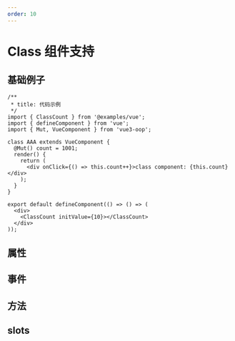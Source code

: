 ```yaml
---
order: 10
---
```


# Class 组件支持

## 基础例子

```tsx
/**
 * title: 代码示例
 */
import { ClassCount } from '@examples/vue';
import { defineComponent } from 'vue';
import { Mut, VueComponent } from 'vue3-oop';

class AAA extends VueComponent {
  @Mut() count = 1001;
  render() {
    return (
      <div onClick={() => this.count++}>class component: {this.count}</div>
    );
  }
}

export default defineComponent(() => () => (
  <div>
    <ClassCount initValue={10}></ClassCount>
  </div>
));
```

## 属性

<API id="ClassCount" type="props"></API>

## 事件

<API id="ClassCount" type="events"></API>

## 方法

<API id="ClassCount" type="imperative"></API>

## slots

<API id="ClassCount" type="slots"></API>
